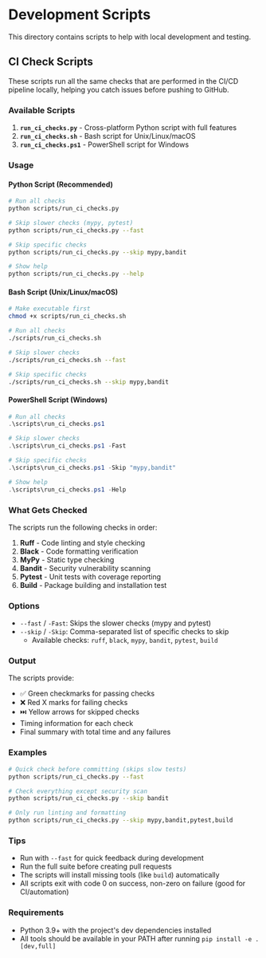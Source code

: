 # Development Scripts

This directory contains scripts to help with local development and testing.

## CI Check Scripts

These scripts run all the same checks that are performed in the CI/CD pipeline locally, helping you catch issues before pushing to GitHub.

### Available Scripts

1. **`run_ci_checks.py`** - Cross-platform Python script with full features
2. **`run_ci_checks.sh`** - Bash script for Unix/Linux/macOS
3. **`run_ci_checks.ps1`** - PowerShell script for Windows

### Usage

#### Python Script (Recommended)
```bash
# Run all checks
python scripts/run_ci_checks.py

# Skip slower checks (mypy, pytest)
python scripts/run_ci_checks.py --fast

# Skip specific checks
python scripts/run_ci_checks.py --skip mypy,bandit

# Show help
python scripts/run_ci_checks.py --help
```

#### Bash Script (Unix/Linux/macOS)
```bash
# Make executable first
chmod +x scripts/run_ci_checks.sh

# Run all checks
./scripts/run_ci_checks.sh

# Skip slower checks
./scripts/run_ci_checks.sh --fast

# Skip specific checks
./scripts/run_ci_checks.sh --skip mypy,bandit
```

#### PowerShell Script (Windows)
```powershell
# Run all checks
.\scripts\run_ci_checks.ps1

# Skip slower checks
.\scripts\run_ci_checks.ps1 -Fast

# Skip specific checks
.\scripts\run_ci_checks.ps1 -Skip "mypy,bandit"

# Show help
.\scripts\run_ci_checks.ps1 -Help
```

### What Gets Checked

The scripts run the following checks in order:

1. **Ruff** - Code linting and style checking
2. **Black** - Code formatting verification
3. **MyPy** - Static type checking
4. **Bandit** - Security vulnerability scanning
5. **Pytest** - Unit tests with coverage reporting
6. **Build** - Package building and installation test

### Options

- `--fast` / `-Fast`: Skips the slower checks (mypy and pytest)
- `--skip` / `-Skip`: Comma-separated list of specific checks to skip
  - Available checks: `ruff`, `black`, `mypy`, `bandit`, `pytest`, `build`

### Output

The scripts provide:
- ✅ Green checkmarks for passing checks
- ❌ Red X marks for failing checks  
- ⏭️ Yellow arrows for skipped checks
- Timing information for each check
- Final summary with total time and any failures

### Examples

```bash
# Quick check before committing (skips slow tests)
python scripts/run_ci_checks.py --fast

# Check everything except security scan
python scripts/run_ci_checks.py --skip bandit

# Only run linting and formatting
python scripts/run_ci_checks.py --skip mypy,bandit,pytest,build
```

### Tips

- Run with `--fast` for quick feedback during development
- Run the full suite before creating pull requests
- The scripts will install missing tools (like `build`) automatically
- All scripts exit with code 0 on success, non-zero on failure (good for CI/automation)

### Requirements

- Python 3.9+ with the project's dev dependencies installed
- All tools should be available in your PATH after running `pip install -e .[dev,full]`
